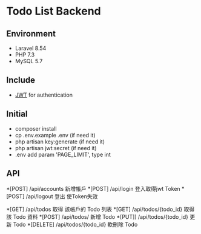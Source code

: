 # Todo List Backend

## Environment
* Laravel 8.54
* PHP 7.3
* MySQL 5.7

## Include
* [JWT](https://github.com/tymondesigns/jwt-auth) for authentication

## Initial

* composer install
* cp .env.example .env (if need it)
* php artisan key:generate (if need it)
* php artisan jwt:secret (if need it)
* .env add param 'PAGE_LIMIT', type int

## API

*[POST]   /api/accounts        新增帳戶
*[POST]   /api/login           登入取得jwt Token
*[POST]   /api/logout          登出 使Token失效

*[GET]    /api/todos           取得 該帳戶的 Todo 列表
*[GET]    /api/todos/{todo_id} 取得該 Todo 資料
*[POST]   /api/todos/          新增 Todo 
*[PUT]]   /api/todos/{todo_id} 更新 Todo
*[DELETE] /api/todos/{todo_id} 軟刪除 Todo



